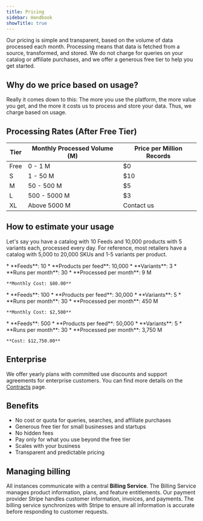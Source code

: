```yaml
---
title: Pricing
sidebar: Handbook
showTitle: true
---
```


Our pricing is simple and transparent, based on the volume of data processed each month. Processing means that data is fetched from a source, transformed, and stored. We do not charge for queries on your catalog or affiliate purchases, and we offer a generous free tier to help you get started.

## Why do we price based on usage?

Really it comes down to this: The more you use the platform, the more value you get, and the more it costs us to process and store your data. Thus, we charge based on usage.

## Processing Rates (After Free Tier)

| Tier | Monthly Processed Volume (M) | Price per Million Records |
|------|------------------------------|---------------------------|
| Free | 0 - 1 M                       | $0                        |
| S    | 1 - 50 M                      | $10                       |
| M    | 50 - 500 M                    | $5                        |
| L    | 500 - 5000 M                  | $3                        |
| XL   | Above 5000 M                  | Contact us                |

## How to estimate your usage

Let's say you have a catalog with 10 Feeds and 10,000 products with 5 variants each, processed every day.
For reference, most retailers have a catalog with 5,000 to 20,000 SKUs and 1-5 variants per product.

<CardGroup cols={2}>
  <Card title="Starting out" icon="square-1">
    * **Feeds**: 10
    * **Products per feed**: 10,000
    * **Variants**: 3
    * **Runs per month**: 30
    * **Processed per month**: 9 M

    **Monthly Cost: $80.00**
  </Card>
  <Card title="Large catalog" icon="square-2">
    * **Feeds**: 100
    * **Products per feed**: 30,000
    * **Variants**: 5
    * **Runs per month**: 30
    * **Processed per month**: 450 M

    **Monthly Cost: $2,500**
  </Card>
  <Card title="Very large catalog" icon="square-3">
    * **Feeds**: 500
    * **Products per feed**: 50,000
    * **Variants**: 5
    * **Runs per month**: 30
    * **Processed per month**: 3,750 M

    **Cost: $12,750.00**
  </Card>
</CardGroup>

## Enterprise

We offer yearly plans with committed use discounts and support agreements for enterprise customers. You can find more details on the [Contracts](./contracts) page.

## Benefits

* No cost or quota for queries, searches, and affiliate purchases
* Generous free tier for small businesses and startups
* No hidden fees
* Pay only for what you use beyond the free tier
* Scales with your business
* Transparent and predictable pricing

## Managing billing

All instances communicate with a central **Billing Service**. The Billing Service manages product information, plans, and feature entitlements. Our payment provider Stripe handles customer information, invoices, and payments. The billing service synchronizes with Stripe to ensure all information is accurate before responding to customer requests.